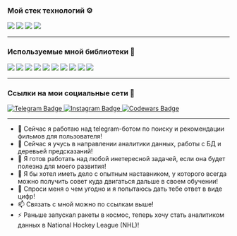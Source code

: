 ### Мой стек технологий ⚙️

<img src="https://img.shields.io/badge/Python-FFFFFF?style=for-the-badge&logo=Python&logoColor=FFFF00"> <img src="https://img.shields.io/badge/Jupyter-FFFFFF?style=for-the-badge&logo=Jupyter&logoColor=FF4500">  <img src="https://img.shields.io/badge/SQL-FFFFFF?style=for-the-badge&logo=SQLite&logoColor=00BFFF"> <img src="https://img.shields.io/badge/Oracle-FFFFFF?style=for-the-badge&logo=Oracle&logoColor=FF0000">
___
### Используемые мной библиотеки 📓

<img src="https://img.shields.io/badge/pandas-87CEEB?style=for-the-badge&logo=&logoColor=FFFF00"> <img src="https://img.shields.io/badge/matplotlib-87CEEB?style=for-the-badge&logo=&logoColor=FFFF00"> <img src="https://img.shields.io/badge/seaborn-87CEEB?style=for-the-badge&logo=&logoColor=FFFF00">  <img src="https://img.shields.io/badge/tree-87CEEB?style=for-the-badge&logo=&logoColor=FFFF00"> <img src="https://img.shields.io/badge/DecisionTreeClassifier-87CEEB?style=for-the-badge&logo=&logoColor=FFFF00"> <img src="https://img.shields.io/badge/GridSearchCV-87CEEB?style=for-the-badge&logo=&logoColor=FFFF00"> <img src="https://img.shields.io/badge/RandomizedSearchCV-87CEEB?style=for-the-badge&logo=&logoColor=FFFF00"> <img src="https://img.shields.io/badge/requests-87CEEB?style=for-the-badge&logo=&logoColor=FFFF00"> <img src="https://img.shields.io/badge/BeautifulSoup-87CEEB?style=for-the-badge&logo=&logoColor=FFFF00">  <img src="https://img.shields.io/badge/pyTelegramBotAPI-87CEEB?style=for-the-badge&logo=&logoColor=FFFF00">
___
### Ссылки на мои социальные сети 📲
<div>
<a href="https://t.me/vikpp"> 
 <img src="https://img.shields.io/badge/telegram-blue?style=for-the-badge&logo=Telegram&logoColor=white" alt="Telegram Badge"/> 
</a> 
<a href="https://instagram.com/p.vik_tor?igshid=YmMyMTA2M2Y=">
 <img src="https://img.shields.io/badge/Instagram-white?style=for-the-badge&logo=Instagram&logoColor=red" alt="Instagram Badge"/>
</a>
<a href="https://www.codewars.com/users/VitOsGG">
 <img src="https://img.shields.io/badge/Codewars-red?style=for-the-badge&logo=Codewars&logoColor=black" alt="Codewars Badge"/>
</a>

  
 ___






- 🔭 Сейчас я работаю над telegram-ботом по поиску и рекомендации фильмов для пользователя!
- 🌱 Сейчас я учусь в направлении аналитики данных, работы с БД и деревьей предсказаний!
- 👯 Я готов работать над любой инетересной задачей, если она будет полезна для моего развития!
- 🤔 Я бы хотел иметь дело с опытным наставником, у которого всегда можно получить совет куда двигаться дальше в своем обучении!
- 💬 Спроси меня о чем угодно и я попытаюсь дать тебе ответ в виде цифр!
- 📫 Связать с мной можно по ссылкам выше!
- ⚡ Раньше запускал ракеты в космос, теперь хочу стать аналитиком данных в National Hockey League (NHL)!
